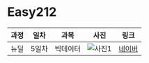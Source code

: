 # Easy212
 

과정        | 일차  | 과목  | 사진  | 링크
------------|------|-------|-----|-----|
뉴딜 | 5일차 | 빅데이터 |![사진1](https://user-images.githubusercontent.com/104435584/230518552-2b5a0203-14e3-42c1-a79a-03a52477b593.png) |[네이버](https://www.naver.com)
